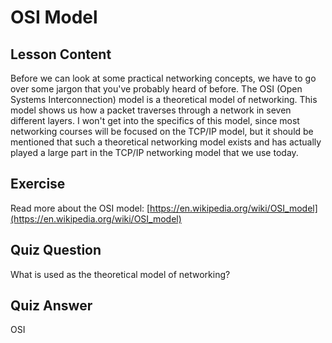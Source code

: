 # OSI Model

## Lesson Content

Before we can look at some practical networking concepts, we have to go over some jargon that you've probably heard of before. The OSI (Open Systems Interconnection) model is a theoretical model of networking. This model shows us how a packet traverses through a network in seven different layers. I won't get into the specifics of this model, since most networking courses will be focused on the TCP/IP model, but it should be mentioned that such a theoretical networking model exists and has actually played a large part in the TCP/IP networking model that we use today.

## Exercise

Read more about the OSI model: [https://en.wikipedia.org/wiki/OSI_model](https://en.wikipedia.org/wiki/OSI_model)

## Quiz Question

What is used as the theoretical model of networking?

## Quiz Answer

OSI
